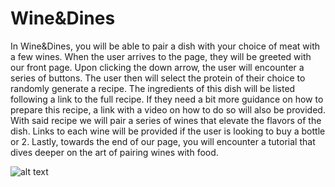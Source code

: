 # Wine&Dines

In Wine&Dines, you will be able to pair a dish with your choice of meat with a few wines. When the user arrives to the page, they will be greeted with our front page. Upon clicking the down arrow, the user will encounter a series of buttons. The user then will select the protein of their choice to randomly generate a recipe. The ingredients of this dish will be listed following a link to the full recipe. If they need a bit more guidance on how to prepare this recipe, a link with a video on how to do so will also be provided. With said recipe we will pair a series of wines that elevate the flavors of the dish. Links to each wine will be provided if the user is looking to buy a bottle or 2. Lastly, towards the end of our page, you will encounter a tutorial that dives deeper on the art of pairing wines with food.

![alt text](assets/images/screenshot.png)
